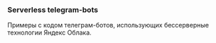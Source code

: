 ### Serverless telegram-bots

Примеры с кодом телеграм-ботов,
использующих бессерверные технологии Яндекс Облака.

